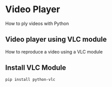 # Video Player
How to ply videos with Python

## Video player using VLC module
How to reproduce a video using a VLC module

## Install VLC Module
```pip install python-vlc```

